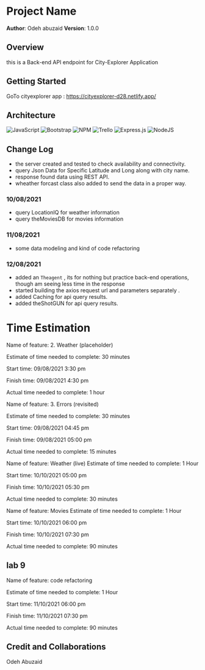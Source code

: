 # Project Name

**Author**: Odeh abuzaid
**Version**: 1.0.0 

## Overview

this is a Back-end API endpoint for City-Explorer Application

## Getting Started

GoTo cityexplorer app : https://cityexplorer-d28.netlify.app/ 

## Architecture
![JavaScript](https://img.shields.io/badge/javascript-%23323330.svg?style=for-the-badge&logo=javascript&logoColor=%23F7DF1E) ![Bootstrap](https://img.shields.io/badge/bootstrap-%23563D7C.svg?style=for-the-badge&logo=bootstrap&logoColor=white)  ![NPM](https://img.shields.io/badge/NPM-%23000000.svg?style=for-the-badge&logo=npm&logoColor=white)   ![Trello](https://img.shields.io/badge/Trello-%23026AA7.svg?style=for-the-badge&logo=Trello&logoColor=white)   ![Express.js](https://img.shields.io/badge/express.js-%23404d59.svg?style=for-the-badge&logo=express&logoColor=%2361DAFB)  ![NodeJS](https://img.shields.io/badge/node.js-%2343853D.svg?style=for-the-badge&logo=node.js&logoColor=white)
## Change Log

- the server created and tested to check availability and connectivity.
- query Json Data for Specific Latitude and Long along with city name.
- response found data using REST API.
- wheather forcast class also added to send the data in a proper way.

### 10/08/2021

- query LocationIQ for weather information
- query theMoviesDB for movies information
  
### 11/08/2021
- some data modeling and kind of code refactoring  
  
### 12/08/2021
- added an `Theagent` , its for nothing but practice back-end operations, 
  though am seeing less time in the response
- started building the axios request url and parameters separately .
- added Caching for api query results.
- added theShotGUN for api query results.

# Time Estimation

Name of feature: 2. Weather (placeholder)

Estimate of time needed to complete: 30 minutes

Start time: 09/08/2021 3:30  pm

Finish time: 09/08/2021 4:30 pm

Actual time needed to complete: 1 hour


Name of feature: 3. Errors (revisited)

Estimate of time needed to complete: 30 minutes

Start time: 09/08/2021 04:45 pm

Finish time: 09/08/2021 05:00 pm

Actual time needed to complete: 15 minutes


Name of feature:  Weather (live)
Estimate of time needed to complete: 1 Hour

Start time: 10/10/2021 05:00 pm

Finish time: 10/10/2021 05:30 pm

Actual time needed to complete: 30 minutes


Name of feature:   Movies 
Estimate of time needed to complete: 1 Hour

Start time: 10/10/2021 06:00 pm

Finish time: 10/10/2021 07:30 pm

Actual time needed to complete: 90 minutes


## lab 9 
Name of feature:   code refactoring

Estimate of time needed to complete: 1 Hour

Start time: 11/10/2021 06:00 pm

Finish time: 11/10/2021 07:30 pm

Actual time needed to complete: 90 minutes



## Credit and Collaborations
Odeh Abuzaid      